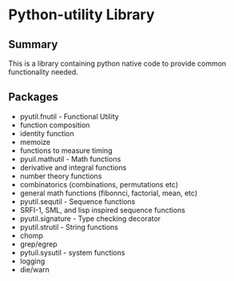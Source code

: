 Python-utility Library
=========================

Summary
-------

This is a library containing python native code to provide common functionality
needed.


Packages
---------
 + pyutil.fnutil - Functional Utility
  + function composition
  + identity function
  + memoize
  + functions to measure timing
 + pyuil.mathutil - Math functions
  + derivative and integral functions
  + number theory functions
  + combinatorics (combinations, permutations etc)
  + general math functions (fibonnci, factorial, mean, etc)
 + pyutil.sequtil - Sequence functions
  + SRFI-1, SML, and lisp inspired sequence functions
 + pyutil.signature - Type checking decorator
 + pyutil.strutil - String functions
  + chomp
  + grep/egrep
 + pytuil.sysutil - system functions
  + logging
  + die/warn 
